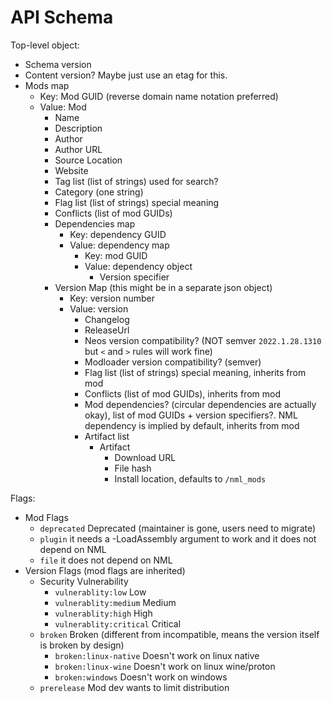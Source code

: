 # API Schema

Top-level object:

- Schema version
- Content version? Maybe just use an etag for this.
- Mods map
  - Key: Mod GUID (reverse domain name notation preferred)
  - Value: Mod
    - Name
    - Description
    - Author
    - Author URL
    - Source Location
    - Website
    - Tag list (list of strings) used for search?
    - Category (one string)
    - Flag list (list of strings) special meaning
    - Conflicts (list of mod GUIDs)
    - Dependencies map
      - Key: dependency GUID
      - Value: dependency map
        - Key: mod GUID
        - Value: dependency object
          - Version specifier
    - Version Map (this might be in a separate json object)
      - Key: version number
      - Value: version
        - Changelog
        - ReleaseUrl
        - Neos version compatibility? (NOT semver `2022.1.28.1310` but `<` and `>` rules will work fine)
        - Modloader version compatibility? (semver)
        - Flag list (list of strings) special meaning, inherits from mod
        - Conflicts (list of mod GUIDs), inherits from mod
        - Mod dependencies? (circular dependencies are actually okay), list of mod GUIDs + version specifiers?. NML dependency is implied by default, inherits from mod
        - Artifact list
          - Artifact
            - Download URL
            - File hash
            - Install location, defaults to `/nml_mods`

Flags:

- Mod Flags
  - `deprecated` Deprecated (maintainer is gone, users need to migrate)
  - `plugin` it needs a -LoadAssembly argument to work and it does not depend on NML
  - `file` it does not depend on NML
- Version Flags (mod flags are inherited)
  - Security Vulnerability
    - `vulnerablity:low` Low
    - `vulnerablity:medium` Medium
    - `vulnerablity:high` High
    - `vulnerablity:critical` Critical
  - `broken` Broken (different from incompatible, means the version itself is broken by design)
    - `broken:linux-native` Doesn't work on linux native
    - `broken:linux-wine` Doesn't work on linux wine/proton
    - `broken:windows` Doesn't work on windows
  - `prerelease` Mod dev wants to limit distribution
